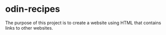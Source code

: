 # odin-recipes
The purpose of this project is to create a website using HTML that contains links to other websites.